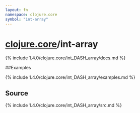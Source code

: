 ```yaml
---
layout: fn
namespace: clojure.core
symbol: "int-array"
---
```


# [clojure.core](../)/int-array

{% include 1.4.0/clojure.core/int_DASH_array/docs.md %}

##Examples

{% include 1.4.0/clojure.core/int_DASH_array/examples.md %}
## Source
{% include 1.4.0/clojure.core/int_DASH_array/src.md %}

